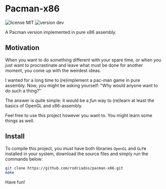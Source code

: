 # Pacman-x86
![license MIT](https://img.shields.io/badge/license-MIT-lightgrey.svg)
![version dev](https://img.shields.io/badge/version-dev-red.svg)

A Pacman version implemented in pure x86 assembly.

## Motivation
When you want to do something different with your spare time, or when you just want
to procrastinate and leave what must be done for another moment, you come up with
the weirdest ideas.

I wanted for a long time to (re)implement a pac-man game in pure assembly. Now,
you might be asking yourself: "Why would anyone want to do such a thing?"

The answer is quite simple: it would be a _fun_ way to (re)learn at least the basics
of OpenGL and x86-assembly.

Feel free to use this project however you want to. You might learn some things as
well.

## Install
To compile this project, you must have both libraries `OpenGL` and `GLFW` installed
in your system, download the source files and simply run the commands below:
```bash
git clone https://github.com/rodriados/pacman-x86.git
make
```

Have fun!
